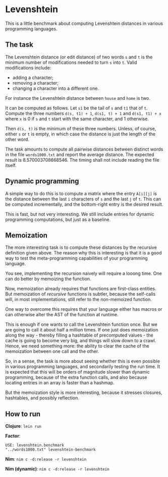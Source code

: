 Levenshtein
===========

This is a little benchmark about computing Levenshtein distances in various
programming languages.

The task
--------

The Levenshtein distance (or edit distance) of two words `s` and `t` is the
minimum number of modifications needed to turn `s` into `t`. Valid modifications
include:

* adding a character;
* removing a character;
* changing a character into a different one.

For instance the Levenshtein distance between `house` and `home` is two.

It can be computed as follows. Let `s1` be the tail of `s` and `t1` that of `t`.
Compute the three numbers `d(s, t1) + 1`, `d(s1, t) + 1` and `d(s1, t1) + x`
where `x` is 0 if `s` and `t` start with the same character, and 1 otherwise.

Then `d(s, t)` is the minimum of these three numbers. Unless, of course, either
`s` or `t` is empty, in which case the distance is just the length of the other
word.

The task amounts to compute all pairwise distances between distinct words in
the file `words1000.txt` and report the average distance. The expected result
is 8.570003708668546. The timing shall not include reading the file itself.

Dynamic programming
-------------------

A simple way to do this is to compute a matrix where the entry `A[i][j]` is
the distance between the last `i` characters of `s` and the last `j` of `t`.
This can be computed incrementally, and the bottom-right entry is the desired
result.

This is fast, but not very interesting. We still include entries for dynamic
programming computations, but just as a baseline.

Memoization
-----------

The more interesting task is to compute these distances by the recursive
definition given above. The reason why this is interesting is that it is a
good way to test the meta-programming capabilities of your programming
language.

You see, implementing the recursion naively will require a looong time. One can
do better by memoizing the function.

Now, memoization already requires that functions are first-class entities. But
memoization of *recursive* functions is subtler, because the self-calls will,
in most implementations, still refer to the non-memoized function.

One way to overcome this requires that your language either has macros or
can otherwise alter the AST of the function at runtime.

This is enough if one wants to call the Levenshtein function once. But we are
going to call it about half a million times. If one just does memoization along
the way - thereby filling a hashtable of precomputed values - the cache is
going to become very big, and things will slow down to a crawl. Hence, we need
something more: the ability to clear the cache of the memoization between one
call and the other.

So, in a sense, the task is more about seeing whether this is even possible in
various programming languages, and secondarily testing the run time. It is
expected that this will be orders of magnitude slower than dynamic programming,
because of the extra function calls, and also because locating entries in an
array is faster than a hashmap.

But the memoization style is more interesting, because it stresses closures,
hashtables, and possibly reflection.

How to run
----------

**Clojure**: `lein run`

**Factor**:

    USE: levenshtein.benchmark
    "../words1000.txt" levenshtein-benchmark

**Nim**: `nim c -d:release -r levenshtein`

**Nim (dynamic)**: `nim c -d:release -r levenshtein`